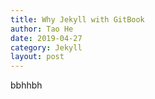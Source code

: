 ```yaml
---
title: Why Jekyll with GitBook
author: Tao He
date: 2019-04-27
category: Jekyll
layout: post
---
```


bbhhbh
